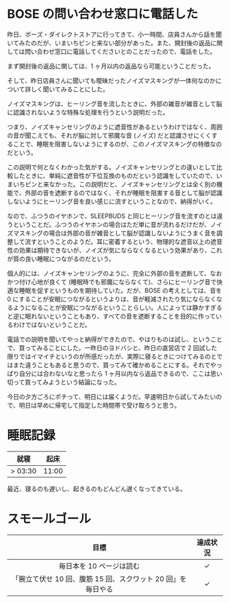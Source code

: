 # BOSE の問い合わせ窓口に電話した
昨日、ボーズ・ダイレクトストアに行ってきて、小一時間、店員さんから話を聞いてみたのだが、いまいちピンと来ない部分があった。また、開封後の返品に関しては問い合わせ窓口に電話してくださいとのことだったので、電話をした。

まず開封後の返品に関しては、1 ヶ月以内の返品なら可能ということだった。

そして、昨日店員さんに聞いても曖昧だったノイズマスキングが一体何なのかについて詳しく聞いてみることにした。

ノイズマスキングは、ヒーリング音を流したときに、外部の雑音が雑音として脳に認識されないような特殊な処理を行うという説明だった。

つまり、ノイズキャンセリングのように遮音性があるというわけではなく、周囲の音が聞こえても、それが脳に対して邪魔な音 (ノイズ) だと認識させにくくすることで、睡眠を阻害しないようにするのが、このノイズマスキングの特徴なのだという。

この説明で何となくわかった気がする。ノイズキャンセリングとの違いとして比較したときに、単純に遮音性が下位互換のものだという認識をしていたので、いまいちピンと来なかった。この説明だと、ノイズキャンセリングとは全く別の機能で、外部の音を遮断するのではなく、それが睡眠を阻害する音として脳が認識しないようにヒーリング音を良い感じに流すということなので、納得がいく。

なので、ふつうのイヤホンで、SLEEPBUDS と同じヒーリング音を流すのとは違うということだ。ふつうのイヤホンの場合はただ単に音が流れるだけだが、ノイズマスキングの場合は外部の音が雑音として脳が認識しないようにうまく音を調整して流すということのようだ。耳に密着するという、物理的な遮音以上の遮音性の効果は期待できないが、ノイズが気にならなくなるという効果があり、これが質の良い睡眠につながるのだという。

個人的には、ノイズキャンセリングのように、完全に外部の音を遮断して、なおかつ付け心地が良くて (睡眠時でも邪魔にならなくて)、さらにヒーリング音で快適な睡眠を促すというものを期待していた。だが、BOSE の考えとしては、音を 0 にすることが安眠につながるというよりは、音が軽減されたり気にならなくなるようになることが安眠につながるということらしい。人によっては静かすぎると逆に眠れないということもあり、すべての音を遮断することを目的に作っているわけではないということだ。

電話での説明を聞いてやっと納得ができたので、やはりものは試し、ということで、買ってみることにした。一昨日のヨドバシと、昨日の直営店で 2 回試した限りではイマイチというのが所感だったが、実際に寝るときにつけてみるのとではまた違うこともあると思うので、買ってみて確かめることにする。それでやっぱり自分には合わないなと思ったら 1 ヶ月以内なら返品できるので、ここは思い切って買ってみようという結論になった。

今日の夕方ごろにポチって、明日には届くようだ。早速明日から試してみたいので、明日は早めに帰宅して指定した時間帯で受け取ろうと思う。

# 睡眠記録
| 就寝 | 起床 |
|:---:|:---:|
| > 03:30 | 11:00 |

最近、寝るのも遅いし、起きるのもどんどん遅くなってきている。

# スモールゴール
| 目標 | 達成状況 |
|:---:|:---:|
| 毎日本を 10 ページは読む | ✓ |
| 「腕立て伏せ 10 回、腹筋 15 回、スクワット 20 回」を毎日やる | ✓ |
